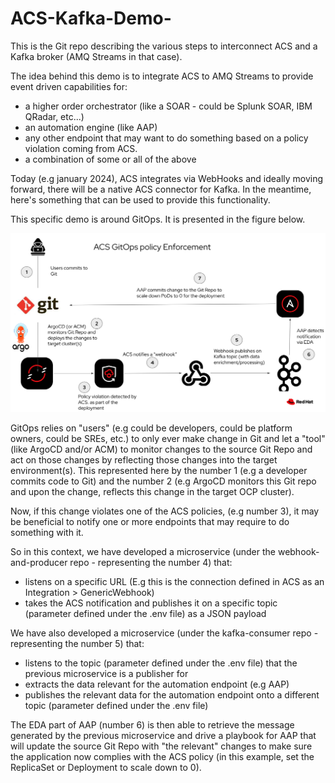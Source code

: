 # ACS-Kafka-Demo-
This is the Git repo describing the various steps to interconnect ACS and a Kafka broker (AMQ Streams in that case).

The idea behind this demo is to integrate ACS to AMQ Streams to provide event driven capabilities for:
- a higher order orchestrator (like a SOAR - could be Splunk SOAR, IBM QRadar, etc...)
- an automation engine (like AAP)
- any other endpoint that may want to do something based on a policy violation coming from ACS.
- a combination of some or all of the above

Today (e.g january 2024), ACS integrates via WebHooks and ideally moving forward, there will be a native ACS connector for Kafka.
In the meantime, here's something that can be used to provide this functionality.

This specific demo is around GitOps. It is presented in the figure below.

![Browser](https://github.com/SimonDelord/ACS-Kafka-Demo-/blob/main/images/ACS-Kafka-Demo.png)


GitOps relies on "users" (e.g could be developers, could be platform owners, could be SREs, etc.) to only ever make change in Git and let a "tool" (like ArgoCD and/or ACM) to monitor changes to the source Git Repo and act on those changes by reflecting those changes into the target environment(s).
This represented here by the number 1 (e.g a developer commits code to Git) and the number 2 (e.g ArgoCD monitors this Git repo and upon the change, reflects this change in the target OCP cluster). 

Now, if this change violates one of the ACS policies, (e.g number 3), it may be beneficial to notify one or more endpoints that may require to do something with it.

So in this context, we have developed a microservice (under the webhook-and-producer repo - representing the number 4) that:
 - listens on a specific URL (E.g this is the connection defined in ACS as an Integration > GenericWebhook)
 - takes the ACS notification and publishes it on a specific topic (parameter defined under the .env file) as a JSON payload

We have also developed a microservice (under the kafka-consumer repo - representing the number 5) that:
 - listens to the topic (parameter defined under the .env file) that the previous microservice is a publisher for
 - extracts the data relevant for the automation endpoint (e.g AAP)
 - publishes the relevant data for the automation endpoint onto a different topic (parameter defined under the .env file)

The EDA part of AAP (number 6) is then able to retrieve the message generated by the previous microservice and drive a playbook for AAP that will update the source Git Repo with "the relevant" changes to make sure the application now complies with the ACS policy (in this example, set the ReplicaSet or Deployment to scale down to 0).

